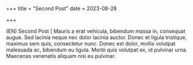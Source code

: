 +++
title = "Second Post"
date = 2023-08-28

+++

(EN) Second Post | Mauris a erat vehicula, bibendum massa in, consequat augue. Sed lacinia neque nec dolor lacinia auctor. Donec et ligula tristique, maximus sem quis, consectetur nunc. Donec est dolor, mollis volutpat malesuada ac, bibendum eu ligula. Morbi quis volutpat ex, id pulvinar urna. Maecenas venenatis aliquam nisi eu pulvinar.

